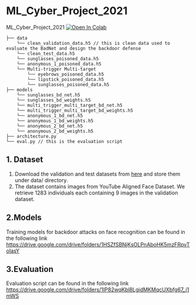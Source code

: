# ML_Cyber_Project_2021
ML_Cyber_Project_2021
[![Open In Colab](https://colab.research.google.com/assets/colab-badge.svg)](https://colab.research.google.com/drive/1rMMmgmsrudhktGaoUVCDJatgG5m15i_1#scrollTo=7mDgUVTqwrTZ)

```
├── data 
    └── clean_validation_data.h5 // this is clean data used to evaluate the BadNet and design the backdoor defense
    └── clean_test_data.h5
    └── sunglasses_poisoned_data.h5
    └── anonymous_1_poisoned_data.h5
    └── Multi-trigger Multi-target
        └── eyebrows_poisoned_data.h5
        └── lipstick_poisoned_data.h5
        └── sunglasses_poisoned_data.h5
├── models
    └── sunglasses_bd_net.h5
    └── sunglasses_bd_weights.h5
    └── multi_trigger_multi_target_bd_net.h5
    └── multi_trigger_multi_target_bd_weights.h5
    └── anonymous_1_bd_net.h5
    └── anonymous_1_bd_weights.h5
    └── anonymous_2_bd_net.h5
    └── anonymous_2_bd_weights.h5
├── architecture.py
└── eval.py // this is the evaluation script
```
## 1. Dataset
1. Download the validation and test datasets from [here](https://drive.google.com/drive/folders/13o2ybRJ1BkGUvfmQEeZqDo1kskyFywab?usp=sharing) and store them under data/ directory.
2. The dataset contains images from YouTube Aligned Face Dataset. We retrieve 1283 individuals each containing 9 images in the validation dataset.
## 2.Models
Training models for backdoor attacks on face recognition can be found in the following link
https://drive.google.com/drive/folders/1HSZfSBNjKsOLPnAboHK5mzFRpvToIasY
## 3.Evaluation
Evaluation script can be found in the following link
https://drive.google.com/drive/folders/1IP82wqKbl8LgidMKMqcUXbfg67_j1mWS
